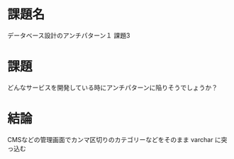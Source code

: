 
# 課題名

データベース設計のアンチパターン１
課題3

# 課題

どんなサービスを開発している時にアンチパターンに陥りそうでしょうか？

# 結論

CMSなどの管理画面でカンマ区切りのカテゴリーなどをそのまま varchar に突っ込む
